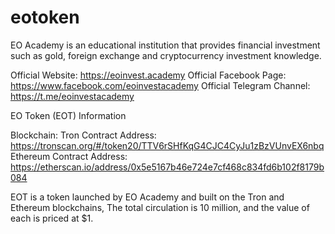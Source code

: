 # eotoken
EO Academy is an educational institution that provides financial investment such as gold, foreign exchange and cryptocurrency investment knowledge.

Official Website: https://eoinvest.academy
Official Facebook Page: https://www.facebook.com/eoinvestacademy
Official Telegram Channel: https://t.me/eoinvestacademy

EO Token (EOT) Information

Blockchain:
Tron Contract Address: https://tronscan.org/#/token20/TTV6rSHfKqG4CJC4CyJu1zBzVUnvEX6nbq
Ethereum Contract Address: https://etherscan.io/address/0x5e5167b46e724e7cf468c834fd6b102f8179b084

EOT is a token launched by EO Academy and built on the Tron and Ethereum blockchains,
The total circulation is 10 million, and the value of each is priced at $1.
